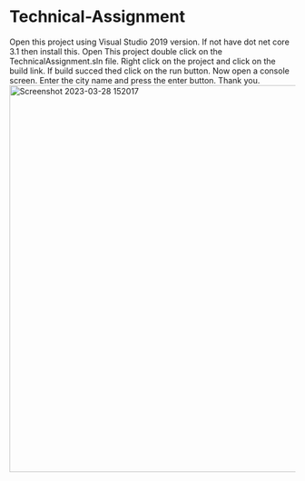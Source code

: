 # Technical-Assignment
Open this project using Visual Studio 2019 version. 
If not have dot net core 3.1 then install this.
Open This project double click on the TechnicalAssignment.sln file.
Right click on the project and click on the build link.
If build succed thed click on the run button.
Now open a console screen. Enter the city name and press the enter button.
Thank you.
<img width="682" alt="Screenshot 2023-03-28 152017" src="https://user-images.githubusercontent.com/129226090/228366988-befe595b-9dde-4eeb-9dbe-5a84988b2503.png">
